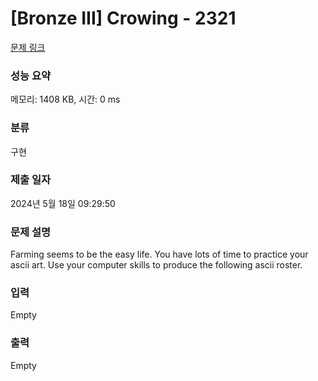 # [Bronze III] Crowing - 2321 

[문제 링크](https://www.acmicpc.net/problem/2321) 

### 성능 요약

메모리: 1408 KB, 시간: 0 ms

### 분류

구현

### 제출 일자

2024년 5월 18일 09:29:50

### 문제 설명

<p>Farming seems to be the easy life. You have lots of time to practice your ascii art. Use your computer skills to produce the following ascii roster.</p>

### 입력 

 Empty

### 출력 

 Empty

